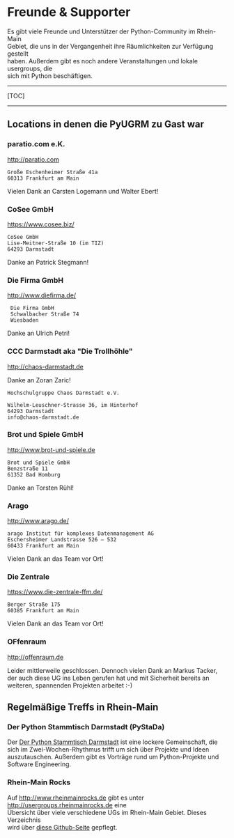 <!-- 
.. title: Community
.. hidetitle: True
.. slug: infos-zur-python-community-in-rhein-main
.. date: 2014/04/27 00:25:52
.. tags: 
.. link:.
.. description: Links zu Freunden und Bekannten der Python UserGroup Rhein-Main
.. type: text
-->

# Freunde & Supporter

Es gibt viele Freunde und Unterstützer der Python-Community im Rhein-Main  
Gebiet, die uns in der Vergangenheit ihre Räumlichkeiten zur Verfügung gestellt  
haben. Außerdem gibt es noch andere Veranstaltungen und lokale usergroups, die  
sich mit Python beschäftigen.

---

[TOC]

---

## Locations in denen die PyUGRM zu Gast war

### paratio.com e.K.

<http://paratio.com>

    Große Eschenheimer Straße 41a
    60313 Frankfurt am Main

Vielen Dank an Carsten Logemann und Walter Ebert!

### CoSee GmbH

<https://www.cosee.biz/>

    CoSee GmbH
    Lise-Meitner-Straße 10 (im TIZ)
    64293 Darmstadt

Danke an Patrick Stegmann!

### Die Firma GmbH

<http://www.diefirma.de/>

     Die Firma GmbH
     Schwalbacher Straße 74
     Wiesbaden

Danke an Ulrich Petri!

### CCC Darmstadt aka "Die Trollhöhle"

<http://chaos-darmstadt.de>

Danke an Zoran Zaric!

    Hochschulgruppe Chaos Darmstadt e.V.

    Wilhelm-Leuschner-Strasse 36, im Hinterhof
    64293 Darmstadt
    info@chaos-darmstadt.de

### Brot und Spiele GmbH

<http://www.brot-und-spiele.de>

    Brot und Spiele GmbH
    Benzstraße 11
    61352 Bad Homburg

Danke an Torsten Rühl!

### Arago

<http://www.arago.de/>

    arago Institut für komplexes Datenmanagement AG
    Eschersheimer Landstrasse 526 – 532
    60433 Frankfurt am Main

Vielen Dank an das Team vor Ort!

### Die Zentrale

<https://www.die-zentrale-ffm.de/>

    Berger Straße 175
    60385 Frankfurt am Main

Vielen Dank an das Team vor Ort!

### OFfenraum

<http://offenraum.de>

Leider mittlerweile geschlossen. Dennoch vielen Dank an Markus Tacker, der auch
diese UG ins Leben gerufen hat und mit Sicherheit bereits an weiteren,
spannenden Projekten arbeitet :-)

## Regelmäßige Treffs in Rhein-Main

### Der Python Stammtisch Darmstadt (PyStaDa)

Der [Der Python Stammtisch Darmstadt][1] ist eine lockere Gemeinschaft, die  
sich im Zwei-Wochen-Rhythmus trifft um sich über Projekte und Ideen  
auszutauschen. Außerdem gibt es Vorträge rund um Python-Projekte und  
Software Engineering.

### Rhein-Main Rocks

Auf <http://www.rheinmainrocks.de> gibt es unter <http://usergroups.rheinmainrocks.de> eine  
Übersicht über viele verschiedene UGs im Rhein-Main Gebiet. Dieses Verzeichnis  
wird über [diese Github-Seite][2] gepflegt.

[1]: http://pystada.github.io
[2]: https://github.com/coderbyheart/ugrm-data
